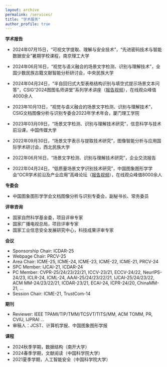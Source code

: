 ```yaml
---
layout: archive
permalink: /services/
title: "学术服务"
author_profile: true
---
```


<div class="mi-box">
 <div class="mib-c ">
  <p style="text-wrap: wrap;">
   <strong>学术报告</strong>
  </p>
  <ul style="text-wrap: wrap;">
   <li><p>2024年07月15日，“可视文字提取、理解与安全技术”，“先进密码技术与智能数据安全”暑期学校课程，南京理工大学</p></li>
   <li><p>2024年06月16日，“视觉与语义融合的场景文字检测、识别与理解技术”，全国少数民族古籍文献智能分析研讨会，中央民族大学</p></li>
   <li><p>2024年04月24日，“半自回归式大型表格结构识别与填空式提示场景文本问答”，CSIG“2024图图名师讲堂”系列学术讲座（<a href="https://www.bilibili.com/video/BV18C411H7UL" target="_blank" _href="https://www.bilibili.com/video/BV18C411H7UL">报告视频</a>），在线观众峰值4000余人</p></li>
   <li><p>2023年10月13日，“视觉与语义融合的场景文字检测、识别与理解技术”，CSIG文档图像分析与识别专委会2023年学术年会，厦门理工学院</p></li>
   <li><p>2023年03月09日，“场景文字检测、识别与理解技术研究”，信息科学与技术前沿课，中国传媒大学</p></li>
   <li><p>2022年09月30日，“场景文字表示与提取技术研究”，图像智能分析与应用国际学术研讨会，西北民族大学</p></li>
   <li><p>2022年06月16日，“场景文字检测、识别与理解技术研究”，企业交流报告</p></li>
   <li><p>2022年04月24日，“低质量场景文字识别技术研究”，中国图象图形学学会“OCR学术前沿及产业应用”高峰论坛（<a href="https://www.bilibili.com/video/BV1LZ4y1a7zr" target="_blank" _href="https://www.bilibili.com/video/BV1LZ4y1a7zr">报告视频</a>），在线观众峰值8000余人</p></li>
  </ul>
  <p style="text-wrap: wrap;">
   <strong>专委会</strong><br>
  </p>
  <ul style="text-wrap: wrap;">
   <li>中国图象图形学学会文档图像分析与识别专委会，副秘书长、常务委员</li>
  </ul>
  <div style="text-wrap: wrap;">
   <strong>评审咨询</strong>
  </div>
  <ul style="text-wrap: wrap;">
   <li>国家自然科学基金委，项目评审专家</li>
   <li>国家广播电视总局，项目评审专家</li>
   <li>国家工业信息安全发展研究中心，科技成果评审专家</li>
  </ul>
  <p style="text-wrap: wrap;">
   <strong>会议</strong><br>
  </p>
  <ul style="text-wrap: wrap;">
   <li>Sponsorship Chair: ICDAR-25</li>
   <li>Webpage Chair: PRCV-25</li>
   <li>Area Chair: ICME-25, ICME-24, ICME-23,&nbsp;ICME-22, ICME-21, PRCV-24</li>
   <li>SPC Member: IJCAI-21, ICDAR-24</li>
   <li>PC Member: CVPR-25/24/23/22/21, ICCV-23/21, ECCV-24/22, NeurIPS-24/23, ICLR-24, ICML-24, AAAI-25/24/23/22/21, IJCAI-25/24/23/22, ACM MM-24/23/22/21, ICDAR-23/21, ECAI-24, ICPR-24/20,&nbsp;ChinaMM-21, ...</li>
   <li>Session Chair: ICME-21, TrustCom-14</li>
  </ul>
  <p style="text-wrap: wrap;"><strong><strong></strong></strong></p>
  <p style="text-wrap: wrap;">
   <strong>期刊</strong><br>
  </p>
  <ul style="text-wrap: wrap;">
   <li>Reviewer: IEEE TPAMI/TIP/TMM/TCSVT/TITS/MM, ACM TOMM, PR, CVIU, IJPRAI ...</li>
   <li>审稿人：JCST、计算机学报、中国图象图形学报</li>
  </ul>
  <p style="text-wrap: wrap;">
   <strong>课程</strong>
  </p>
  <ul style="text-wrap: wrap;">
   <li>2024秋季学期，数据结构（南开大学）</li>
   <li>2024春季学期，文献阅读（中国科学院大学）</li>
   <li>2021夏季学期，人工智能安全（中国科学院大学）</li>
  </ul>
 </div>
</div>
